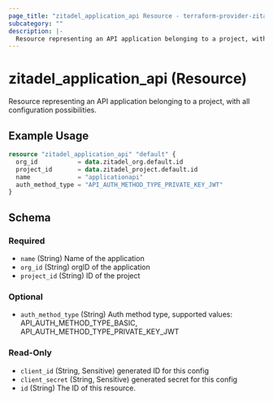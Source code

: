 ```yaml
---
page_title: "zitadel_application_api Resource - terraform-provider-zitadel"
subcategory: ""
description: |-
  Resource representing an API application belonging to a project, with all configuration possibilities.
---
```


# zitadel_application_api (Resource)

Resource representing an API application belonging to a project, with all configuration possibilities.

## Example Usage

```terraform
resource "zitadel_application_api" "default" {
  org_id           = data.zitadel_org.default.id
  project_id       = data.zitadel_project.default.id
  name             = "applicationapi"
  auth_method_type = "API_AUTH_METHOD_TYPE_PRIVATE_KEY_JWT"
}
```

<!-- schema generated by tfplugindocs -->
## Schema

### Required

- `name` (String) Name of the application
- `org_id` (String) orgID of the application
- `project_id` (String) ID of the project

### Optional

- `auth_method_type` (String) Auth method type, supported values: API_AUTH_METHOD_TYPE_BASIC, API_AUTH_METHOD_TYPE_PRIVATE_KEY_JWT

### Read-Only

- `client_id` (String, Sensitive) generated ID for this config
- `client_secret` (String, Sensitive) generated secret for this config
- `id` (String) The ID of this resource.